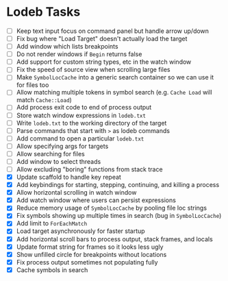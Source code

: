 # Lodeb Tasks

- [ ] Keep text input focus on command panel but handle arrow up/down
- [ ] Fix bug where "Load Target" doesn't actually load the target
- [ ] Add window which lists breakpoints
- [ ] Do not render windows if `Begin` returns false
- [ ] Add support for custom string types, etc in the watch window
- [ ] Fix the speed of source view when scrolling large files
- [ ] Make `SymbolLocCache` into a generic search container so we can use it for files too
- [ ] Allow matching multiple tokens in symbol search (e.g. `Cache Load` will match `Cache::Load`)
- [ ] Add process exit code to end of process output
- [ ] Store watch window expressions in `lodeb.txt`
- [ ] Write `lodeb.txt` to the working directory of the target
- [ ] Parse commands that start with `>` as lodeb commands
- [ ] Add command to open a particular `lodeb.txt`
- [ ] Allow specifying args for targets
- [ ] Allow searching for files
- [ ] Add window to select threads
- [ ] Allow excluding "boring" functions from stack trace
- [x] Update scaffold to handle key repeat
- [x] Add keybindings for starting, stepping, continuing, and killing a process
- [x] Allow horizontal scrolling in watch window
- [x] Add watch window where users can persist expressions
- [x] Reduce memory usage of `SymbolLocCache` by pooling file loc strings
- [x] Fix symbols showing up multiple times in search (bug in `SymbolLocCache`)
- [x] Add limit to `ForEachMatch`
- [x] Load target asynchronously for faster startup
- [x] Add horizontal scroll bars to process output, stack frames, and locals
- [x] Update format string for frames so it looks less ugly
- [x] Show unfilled circle for breakpoints without locations
- [x] Fix process output sometimes not populating fully
- [x] Cache symbols in search
